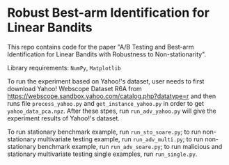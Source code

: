 # Robust Best-arm Identification for Linear Bandits

This repo contains code for the paper "A/B Testing and Best-arm Identification for Linear Bandits with Robustness to Non-stationarity".

Library requirements: `NumPy`, `Matplotlib`

To run the experiment based on Yahoo!'s dataset, user needs to first download Yahoo! Webscope Dataset R6A from https://webscope.sandbox.yahoo.com/catalog.php?datatype=r and then runs file `process_yahoo.py` and  `get_instance_yahoo.py` in order to get `yahoo_data_pca.npz`. After these stpes, run `run_adv_yahoo.py` will give the experiment results of Yahoo!'s dataset.

To run stationary benchmark example, run `run_sto_soare.py`; to run non-stationary multivariate testing example, run `run_adv_multi.py`; to run non-stationary benchmark example, run `run_adv_soare.py`; to run malicious and stationary multivariate testing single examples, run `run_single.py`.
